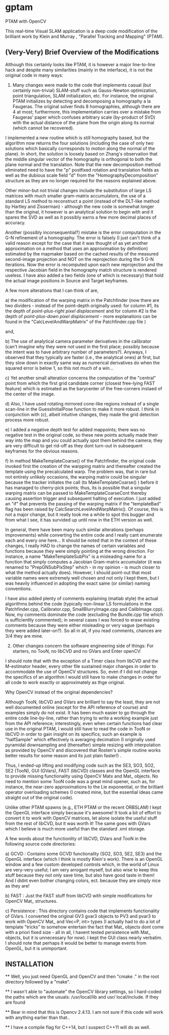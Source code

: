 # gptam
PTAM with OpenCV 

This real-time Visual SLAM application is a deep code modification of the brilliant work by Klein and Murray , "Parallel Tracking and Mapping" (PTAM).

(Very-Very) Brief Overview of the Modifications
-----------------------------------------------------------
Although this certainly looks like PTAM, it is however a major line-to-line hack and despite many similarities (mainly in the interface), it is not the original code in many ways:

1. Many changes were made to the code that implements casual (but certainly non-trivial) SLAM-stuff such as Gauss-Newton optimization, point triangulation, SLAM initialization, etc. For instance, the original PTAM initializes by detecting and decomposing a homography a la Faugeras. The original solver finds 8 homographies, although there are 4 at most; furthermore, this implementation carries over a mistake from Faugeras' paper which confuses arbitrary scale (by-product of SVD) with the actual distance of the plane from the origin along its normal (which cannot be recovered). 

I implemented a new routine which is still homography based, but the algorithm now returns the four solutions (including the case of only two solutions which basically corresponds to motion along the normal of the plane). In short, the solution is loosely based on Zhang's observation that the middle singular vector of the homography is orthogonal to both the plane normal and the translation. Note that the new decomposition method eliminated need to have the "p" postfixed rotation and translation fields as well as the dubious scale field "d" from the "HomographyDecomposition" structure as they are no longer required for the reasons explained above.

Other minor-but not trivial changes include the substitution of large LS matrices with much smaller gram-matrix accumulators, the use of a standard LS method to reconstruct a point (instead of the DLT-like method by Hartley and Zisserman) - although the new code is somewhat longer than the original, it however is an analytical solution to begin with and it spares the SVD as well as it possibly earns a few more decimal places of accuracy.

Another (possibly inconsequential?) mistake is the error computation in the G-N refinement of a homography. The error is falsely (I just can't think of a valid reason except for the case that it was thought of as yet another approximation on a method that uses an approximation by definition) estimated by the mapmaker based on the cached results of the measured second-image projection and NOT on the reprojection during the 5 G-N iterations. Now the error is recomputed upon each new reprojection and the respective Jacobian field in the homography match structure is rendered useless. I have also added a two fields (one of which is necessary) that hold the actual image positions in Source and Target keyframes. 

A few more alterations that I can think of are, 

a) the modification of the warping matrix in the Patchfinder (now there are two dividers - instead of the point-depth originally used: for column #1, its the depth of *point-plus-right pixel displacement* and for column #2 is the depth of *point-plus-down pixel displacement* - more explanations can be found in the "CalcLevelAndWarpMatrix" of the Patchfinder.cpp file  )

and, 

b) The use of analytical camera parameter derivatives in the calibrator (can't imagine why they were not used in the first place; possibly because the intent was to have arbitrary number of parameters?). Anyways, I observed that they typically are faster (i.e., the analytical ones) at first, but they slow down in exactly same way as numerical derivatives do when the squared error is below 1, so this not much of a win...

c) Yet another small alteration concerns the computation of the "central" point from which the first grid candidate corner (closest free-lying FAST feature) which is estimated as the barycenter of the free-corners instaed of the center of the image.

d) Also, I have used rotating mirrored cone-like regions instead of a single scan-line in the GuessInitialPose function to make it more robust. I think in conjunction with (c), albeit intuitive changes, they made the grid detection process more robust. 

e) I added a negative depth test for added mappoints; there was no negative test in the original code, so these new points actually made their way into the map and you could actually spot them behind the camera; they are very difficult to get rid-off as they dont turn-out in subsequent keyframes for the obvious reasons.  

f) In method MakeTemplateCoarse() of the Patchfinder, the original code invoked first the creation of the warpping matrix and thereafter created the template using the precalculated warp. The problem was, that in rare but not entirely unlikely occasions, the warping matrix could be singular because the tracker initiates the call (to MakeTemplateCoarse() ) before it has managed to cherry-pick points; thus, its is possible that a singular warping matrix can be passed to MakeTemplateCoarseCont thereby causing assertion trigger and subsequent halting of execution. I just added an "if" that prevents the passing of the warping matrix if the "templateBad" flag has been raised by CalcSearchLevelAndWarpMatrix(). Of course, this is not a major change, but it really took me a while to spot this bugger and from what I see, it has survided up until now in the ETH version as well.  


In general, there have been many such similar alterations (perhaps improvements) while converting the entire code and I really cant enumerate each and every one here... It should be noted that in the context of these changes, I really HAD to change the names of certain variables and functions because they were simply pointing at the wrong direction. For instance, a name "MakeTemplateSubPix" is a misleading name for a function that simply computes a Jacobian Gram-matrix accumulator (it was renamed to "PrepGNSubPixStep" which - in my opinion - is much closer to what the method actually does). However, I should point-out that most variable names were extremely well chosen and not only I kept them, but I was heavily influenced in adopting the exact same (or similar) naming conventions. 

I have also added plenty of comments explaining (matlab style) the actual algorithms behind the code (typically non-linear LS formulations in the Patchfinder.cpp, Calibrator.cpp, SmallBlurryImage.cpp and CalibImage.cpp). Now, my comments dominate the code (excluding the Bundle.cpp file which is sufficientlly commented); in several cases I was forced to erase existing comments because they were either misleading or very vague (perhaps they were added later-on?). So all in all, if you read comments, chances are 3/4 they are mine.

2. Other changes concern the software engineering side of things: For starters, no TooN, no libCVD and no GVars and Enter openCV:

I should note that with the exception of a Timer class from libCVD and the M-estimator header, every other file sustained major changes in order to accommodate the use of OpenCV structures. So, even if I did not change the specifics of an algorithm I would still have to make changes in order for all code to work exactly or approximately as thge original.    

Why OpenCV instead of the original dependencies?

Although TooN, libCVD and GVars are brilliant to say the least, they are not well documented online (except for the API reference of course) and examples simply do not exist. It has been much easier to go through the entire code line-by-line, rather than trying to write a working example just from the API reference; interestingly, even when certain functions had clear use in the original PTAM, I would still have to read the code in TooN or libCVD in order to gain insight on its specifics; such an example is "halfSample" which effectively is averaging decimation (I originally used pyramidal downsampling and (thereafter) simple resizing with interpolation as provided by OpenCV and discovered that Rosten's simple routine works better results for some reason and its just plain faster!) .

Thus, I ended-up lifting and modifying code such as the SE3, SO3, SO2, SE2 (TooN), GUI (GVars), FAST (libCVD) classes and the OpenGL interface to provide missing functionality using OpenCV Matx and Mat_ objects.
No need to mention some TooN code was a great mind opener, such as, for instance, the near-zero approximations to the Lie exponential, or the brilliant operator overloading schemes (I created mine, but the essential ideas came straight out of the original code).

Unlike other PTAM spawns (e.g., ETH PTAM or the recent ORBSLAM) I kept the OpenGL interface simply because it's awesome! It took a bit of effort to convert it to work with OpenCV matrices, let alone isolate the useful stuff from the rest of libCVD, but it was worth it! The same goes with GVars which I believe is much more useful than the standard .xml storage.


A few words about the functionlity of libCVD, GVars and TooN in the following source code directories:

a) GCVD : Contains some GCVD functionality (SO2, SO3, SE2, SE3) and the OpenGL interface (which I think is mostly Klein's work). There is an OpenGL window and a few custom developed controls which, in the world of Linux are very-very useful; I am very arrogant myself, but also wise to keep this stuff because they not only save time, but also have good taste in them! And I didnt even bother changing colors, ect. because they are simply nice as they are! 

b) FAST : Just the FAST stuff from libCVD with simple modifications for OpenCV Mat_<uchar> structures.

c) Persistence : This directory contains code that implements functionality of GVars. I converted the original GV3 gvar3 objects to PV3 and pvar3 to work with OpenCV Mat_ and Vec<P, int> types (I actually had to do a lot of template "tricks" to somehow entertain the fact that Mat_ objects dont come with a priori fixed size - all in all, I havent tested persistence with Mat_ objects, but it is unnecessary for now). I kept the GUI class nearly verbatim. I should note that perhaps it would be better to manage events from OpenGL, but it is unimportant. 


INSTALLATION
------------

** Well, you just need OpenGL and OpenCV and then "cmake ." in the root directory followed by a "make".

** I wasn't able to "automate" the OpenCV library settings, so I hard-coded the paths which are the usuals: /usr/local/lib and usr/ local/include. If they are found 


** Bear in mind that this is Opencv 2.4.13. I am not sure if this code will work with anything earlier than that..
  

** I have a compile flag for C++14, but I suspect C++11 will do as well.
